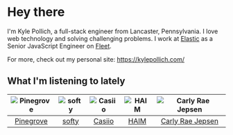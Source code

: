 # Hey there


I'm Kyle Pollich, a full-stack engineer from Lancaster, Pennsylvania. I love web technology and solving challenging problems.
I work at [Elastic](https://www.elastic.co/) as a Senior JavaScript Engineer on [Fleet](https://www.elastic.co/guide/en/fleet/current/fleet-overview.html).

For more, check out my personal site: https://kylepollich.com/

## What I'm listening to lately

<!-- begin artists -->
  |![Pinegrove](https://i.scdn.co/image/ab6761610000f17833dca482f170d638dde2cf30)|![softy](https://i.scdn.co/image/ab6761610000f1783ed26cd944be61cf5628f157)|![Casiio](https://i.scdn.co/image/ab6761610000f17869ab85a6fb28bf699c7794c7)|![HAIM](https://i.scdn.co/image/ab6761610000f178a688abfbbed1037befa47232)|![Carly Rae Jepsen](https://i.scdn.co/image/ab6761610000f17871fed7c1f401da1662f209cb)|
  |:---:|:---:|:---:|:---:|:---:|
  |[Pinegrove](https://open.spotify.com/artist/2gbT6GPXMis0OAkZbEQCYB)|[softy](https://open.spotify.com/artist/0wcen0V8FgQu6xYupnZMbB)|[Casiio](https://open.spotify.com/artist/5zUSfxfP1NETZiaWt0Ui0a)|[HAIM](https://open.spotify.com/artist/4Ui2kfOqGujY81UcPrb5KE)|[Carly Rae Jepsen](https://open.spotify.com/artist/6sFIWsNpZYqfjUpaCgueju)|
<!-- end artists -->
